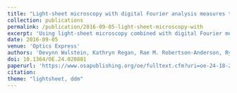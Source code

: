```yaml
---
title: "Light-sheet microscopy with digital Fourier analysis measures transport properties over large field-of-view"
collection: publications
permalink: /publication/2016-09-05-light-sheet-microscopy-with
excerpt: 'Using light-sheet microscopy combined with digital Fourier methods we probe the dynamics of colloidal samples and DNA molecules. This combination, referred to as selective-plane illumination differential dynamic microscopy (SPIDDM), has the benefit of optical sectioning to study, with minimal photobleaching, thick samples allowing us to measure the diffusivity of colloidal particles at high volume fractions.'
date: 2016-09-05
venue: 'Optics Express'
authors: 'Devynn Wulstein, Kathryn Regan, Rae M. Robertson-Anderson, Ryan McGorty'
doi: 10.1364/OE.24.020881
paperurl: 'https://www.osapublishing.org/oe/fulltext.cfm?uri=oe-24-18-20881'
citation: 
theme: "lightsheet, ddm"
---
```

